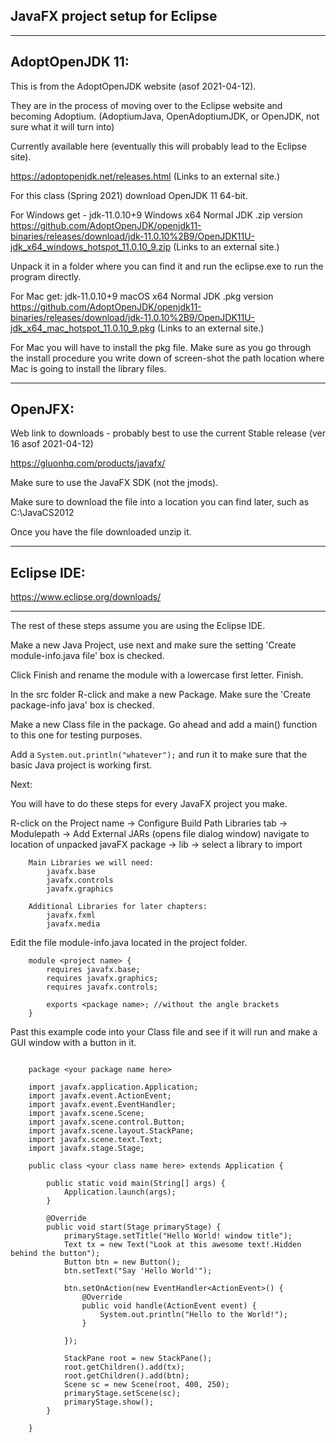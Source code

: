 JavaFX project setup for Eclipse  
-

---

AdoptOpenJDK 11:  
-

This is from the AdoptOpenJDK website (asof 2021-04-12).

They are in the process of moving over to the Eclipse website and becoming Adoptium. (AdoptiumJava, OpenAdoptiumJDK, or OpenJDK, not sure what it will turn into)

Currently available here (eventually this will probably lead to the Eclipse site).

https://adoptopenjdk.net/releases.html (Links to an external site.)

For this class (Spring 2021) download OpenJDK 11 64-bit.

 

For Windows get - jdk-11.0.10+9 Windows x64 Normal JDK .zip version 
https://github.com/AdoptOpenJDK/openjdk11-binaries/releases/download/jdk-11.0.10%2B9/OpenJDK11U-jdk_x64_windows_hotspot_11.0.10_9.zip (Links to an external site.)

Unpack it in a folder where you can find it and run the eclipse.exe to run the program directly.

 

For Mac get: jdk-11.0.10+9 macOS x64 Normal JDK .pkg version 
https://github.com/AdoptOpenJDK/openjdk11-binaries/releases/download/jdk-11.0.10%2B9/OpenJDK11U-jdk_x64_mac_hotspot_11.0.10_9.pkg (Links to an external site.)

For Mac you will have to install the pkg file. Make sure as you go through the install procedure you write down of screen-shot the path location where Mac is going to install the library files.

 
---
 
OpenJFX:  
-

Web link to downloads  - probably best to use the current Stable release (ver 16 asof 2021-04-12)

https://gluonhq.com/products/javafx/ 

Make sure to use the JavaFX SDK (not the jmods).

Make sure to download the file into a location you can find later, such as C:\JavaCS2012

Once you have the file downloaded unzip it.

---

 
Eclipse IDE:  
-

https://www.eclipse.org/downloads/


---


The rest of these steps assume you are using the Eclipse IDE.

Make a new Java Project, use next and make sure the setting 'Create module-info.java file' box is checked.

Click Finish and rename the module with a lowercase first letter. Finish.


In the src folder R-click and make a new Package. Make sure the 'Create package-info java' box is checked.

Make a new Class file in the package. Go ahead and add a main() function to this one for testing purposes.

Add a `System.out.println("whatever");` and run it to make sure that the basic Java project is working first.




Next:

You will have to do these steps for every JavaFX project you make.


R-click on the Project name -> Configure Build Path
Libraries tab -> Modulepath -> Add External JARs (opens file dialog window)
    navigate to location of unpacked javaFX package -> lib -> select a library to import

~~~
    Main Libraries we will need:
        javafx.base
        javafx.controls
        javafx.graphics
        
    Additional Libraries for later chapters:
        javafx.fxml
        javafx.media
~~~   

Edit the file  module-info.java  located in the project folder.

~~~java:
    module <project name> {
        requires javafx.base;
        requires javafx.graphics;
        requires javafx.controls;
        
        exports <package name>; //without the angle brackets
    }
~~~



Past this example code into your Class file and see if it will run and make a GUI window with a button in it.

~~~java:

	package <your package name here>
	
	import javafx.application.Application;
	import javafx.event.ActionEvent;
	import javafx.event.EventHandler;
	import javafx.scene.Scene;
	import javafx.scene.control.Button;
	import javafx.scene.layout.StackPane;
	import javafx.scene.text.Text;
	import javafx.stage.Stage;
	
	public class <your class name here> extends Application {
	
		public static void main(String[] args) {
			Application.launch(args);
		}
	
		@Override
		public void start(Stage primaryStage) {
			primaryStage.setTitle("Hello World! window title");
			Text tx = new Text("Look at this awesome text!.Hidden behind the button");
			Button btn = new Button();
			btn.setText("Say 'Hello World'");
	        
			btn.setOnAction(new EventHandler<ActionEvent>() {
				@Override
				public void handle(ActionEvent event) {
					System.out.println("Hello to the World!");
				}
	            
			});
	
			StackPane root = new StackPane();	
			root.getChildren().add(tx);
			root.getChildren().add(btn);	
			Scene sc = new Scene(root, 400, 250);
			primaryStage.setScene(sc);
			primaryStage.show();
		}
	
	}

~~~





 
